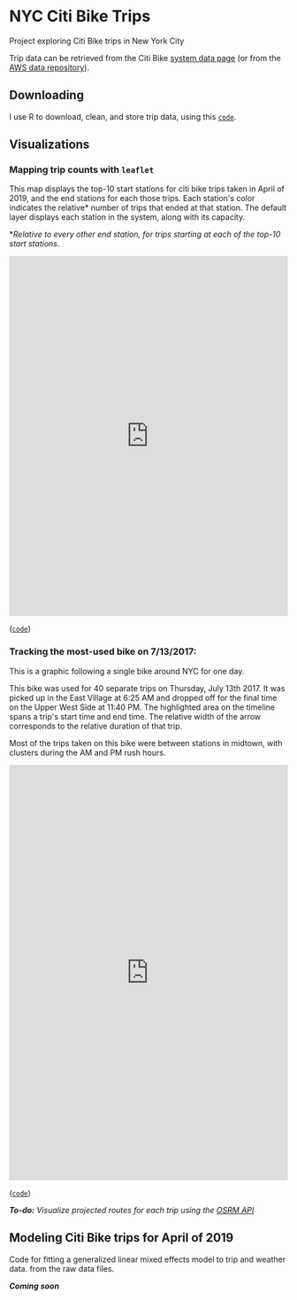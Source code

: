 # NYC Citi Bike Trips
Project exploring Citi Bike trips in New York City

Trip data can be retrieved from the Citi Bike [system data page](https://www.citibikenyc.com/system-data) (or from the [AWS data repository](https://s3.amazonaws.com/tripdata/index.html)).

## Downloading

I use R to download, clean, and store trip data, using this [`code`](/code/trips_database.R).

## Visualizations

### Mapping trip counts with `leaflet`

This map displays the top-10 start stations for citi bike trips taken in April of 2019, and the end stations for each those trips. Each station's color indicates the relative* number of trips that ended at that station. The default layer displays each station in the system, along with its capacity.

*_Relative to every other end station, for trips starting at each of the top-10 start stations._

<iframe src="https://cgettings.github.io/Citi-Bike-Trips/docs/stations_map.html" style="border:none; background:none" height="650" width="100%"> </iframe>

([`code`](/code/station_trips_leaflet.R))

### Tracking the most-used bike on 7/13/2017:

This is a graphic following a single bike around NYC for one day. 

This bike was used for 40 separate trips on Thursday, July 13th 2017. It was picked up in the East Village at 6:25 AM and dropped off for the final time on the Upper West Side at 11:40 PM. The highlighted area on the timeline spans a trip's start time and end time. The relative width of the arrow corresponds to the relative duration of that trip.

Most of the trips taken on this bike were between stations in midtown, with clusters during the AM and PM rush hours.

<iframe src="https://cgettings.github.io/Citi-Bike-Trips/docs/one_bike_frames.html" style="border:none; background:none" height="750" width="100%"> 
</iframe>

([`code`](/code/one_bike_stops_slides.R))

***To-do:** Visualize projected routes for each trip using the [OSRM API](http://project-osrm.org/)*

## Modeling Citi Bike trips for April of 2019

Code for fitting a generalized linear mixed effects model to trip and weather data. from the raw data files.

***Coming soon***
